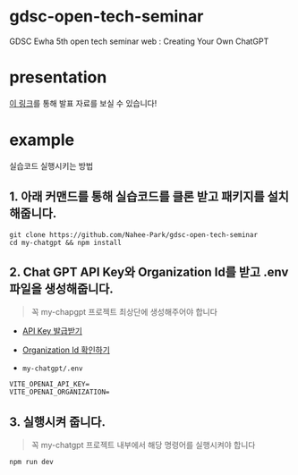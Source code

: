 # gdsc-open-tech-seminar
GDSC Ewha 5th open tech seminar web : Creating Your Own ChatGPT

# presentation 

[이 링크](https://gdsc-open-tech-seminar.vercel.app/1)를 통해 발표 자료를 보실 수 있습니다!

# example
실습코드 실행시키는 방법

## 1. 아래 커맨드를 통해 실습코드를 클론 받고 패키지를 설치해줍니다.
```
git clone https://github.com/Nahee-Park/gdsc-open-tech-seminar
cd my-chatgpt && npm install 
```

## 2. Chat GPT API Key와 Organization Id를 받고 .env 파일을 생성해줍니다. 
> 꼭 my-chapgpt 프로젝트 최상단에 생성해주어야 합니다
- [API Key 발급받기](https://platform.openai.com/api-keys)
- [Organization Id 확인하기](https://platform.openai.com/account/organization)

- `my-chatgpt/.env`
```
VITE_OPENAI_API_KEY=
VITE_OPENAI_ORGANIZATION=
```

## 3. 실행시켜 줍니다. 
> 꼭 my-chatgpt 프로젝트 내부에서 해당 명령어를 실행시켜야 합니다
```
npm run dev 
```
